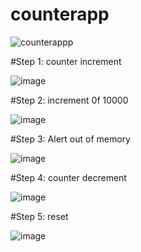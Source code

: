 # counterapp

![counterappp](https://github.com/Grishma09734/counterapp/assets/159860959/05ebf7ab-6be8-4f02-9f8f-77fa267aef44)

#Step 1: counter increment



![image](https://github.com/grishi09/counterapp/assets/159860959/a1c96602-195a-4c21-9ab1-cf1cd59c7382)


#Step 2: increment 0f 10000



![image](https://github.com/grishi09/counterapp/assets/159860959/7c14a1b5-f513-416e-8e7f-f73db9dc08e7)

#Step 3: Alert out of memory 


![image](https://github.com/grishi09/counterapp/assets/159860959/a1caa2d0-304c-4701-a08a-3a671fa32199)

#Step 4: counter decrement


![image](https://github.com/grishi09/counterapp/assets/159860959/6ab3b72b-30ce-4691-85d2-3f8c8a417f99)

#Step 5: reset


![image](https://github.com/grishi09/counterapp/assets/159860959/987ce579-73bb-4643-b662-37b6c2fe40e7)




